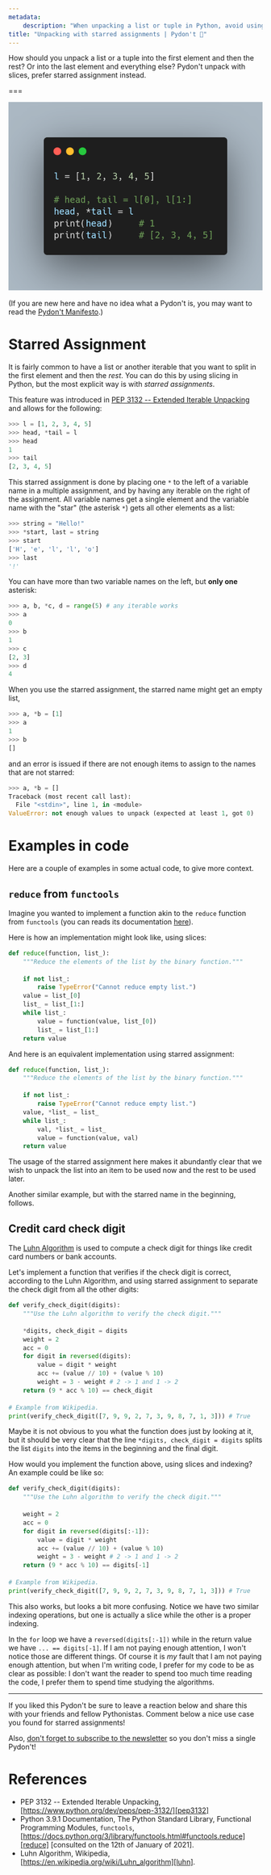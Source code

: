 ```yaml
---
metadata:
    description: "When unpacking a list or tuple in Python, avoid using slices."
title: "Unpacking with starred assignments | Pydon't 🐍"
---
```


How should you unpack a list or a tuple into the first element and then the rest?
Or into the last element and everything else?
Pydon't unpack with slices, prefer starred assignment instead.

===

![A Python code snippet unpacking a list with starred assignment.](thumbnail.png)

(If you are new here and have no idea what a Pydon't is, you may want to read the
[Pydon't Manifesto][manifesto].)

# Starred Assignment

It is fairly common to have a list or another iterable that you want to split
in the first element and then the *rest*.
You can do this by using slicing in Python, but the most explicit way is with
*starred assignments*.

This feature was introduced in [PEP 3132 -- Extended Iterable Unpacking][pep3132]
and allows for the following:

```py
>>> l = [1, 2, 3, 4, 5]
>>> head, *tail = l
>>> head
1
>>> tail
[2, 3, 4, 5]
```

This starred assignment is done by placing one `*` to the left of a variable name
in a multiple assignment, and by having any iterable on the right of the assignment.
All variable names get a single element and the variable name with the "star"
(the asterisk `*`) gets all other elements as a list:

```py
>>> string = "Hello!"
>>> *start, last = string
>>> start
['H', 'e', 'l', 'l', 'o']
>>> last
'!'
```

You can have more than two variable names on the left, but **only one** asterisk:

```py
>>> a, b, *c, d = range(5) # any iterable works
>>> a
0
>>> b
1
>>> c
[2, 3]
>>> d
4
```

When you use the starred assignment, the starred name might get an empty list,

```py
>>> a, *b = [1]
>>> a
1
>>> b
[]
```

and an error is issued if there are not enough items to assign to the names that
are not starred:

```py
>>> a, *b = []
Traceback (most recent call last):
  File "<stdin>", line 1, in <module>
ValueError: not enough values to unpack (expected at least 1, got 0)
```

# Examples in code

Here are a couple of examples in some actual code, to give more context.

## `reduce` from `functools`

Imagine you wanted to implement a function akin to the `reduce` function from
`functools` (you can reads its documentation [here][reduce]).

Here is how an implementation might look like, using slices:

```py
def reduce(function, list_):
    """Reduce the elements of the list by the binary function."""

    if not list_:
        raise TypeError("Cannot reduce empty list.")
    value = list_[0]
    list_ = list_[1:]
    while list_:
        value = function(value, list_[0])
        list_ = list_[1:]
    return value
```

And here is an equivalent implementation using starred assignment:

```py
def reduce(function, list_):
    """Reduce the elements of the list by the binary function."""

    if not list_:
        raise TypeError("Cannot reduce empty list.")
    value, *list_ = list_
    while list_:
        val, *list_ = list_
        value = function(value, val)
    return value
```

The usage of the starred assignment here makes it abundantly clear that we wish to
unpack the list into an item to be used now and the rest to be used later.

Another similar example, but with the starred name in the beginning, follows.

## Credit card check digit

The [Luhn Algorithm][luhn] is used to compute a check digit for things like credit
card numbers or bank accounts.

Let's implement a function that verifies if the check digit is correct, according
to the Luhn Algorithm, and using starred assignment to separate the check digit
from all the other digits:

```py
def verify_check_digit(digits):
    """Use the Luhn algorithm to verify the check digit."""

    *digits, check_digit = digits
    weight = 2
    acc = 0
    for digit in reversed(digits):
        value = digit * weight
        acc += (value // 10) + (value % 10)
        weight = 3 - weight # 2 -> 1 and 1 -> 2
    return (9 * acc % 10) == check_digit

# Example from Wikipedia.
print(verify_check_digit([7, 9, 9, 2, 7, 3, 9, 8, 7, 1, 3])) # True
```

Maybe it is not obvious to you what the function does just by looking at it,
but it should be very clear that the line `*digits, check_digit = digits` splits
the list `digits` into the items in the beginning and the final digit.

How would you implement the function above, using slices and indexing?
An example could be like so:

```py
def verify_check_digit(digits):
    """Use the Luhn algorithm to verify the check digit."""

    weight = 2
    acc = 0
    for digit in reversed(digits[:-1]):
        value = digit * weight
        acc += (value // 10) + (value % 10)
        weight = 3 - weight # 2 -> 1 and 1 -> 2
    return (9 * acc % 10) == digits[-1]

# Example from Wikipedia.
print(verify_check_digit([7, 9, 9, 2, 7, 3, 9, 8, 7, 1, 3])) # True
```

This also works, but looks a bit more confusing.
Notice we have two similar indexing operations, but one is actually a slice
while the other is a proper indexing.

In the `for` loop we have a `reversed(digits[:-1])` while in the
return value we have `... == digits[-1]`.
If I am not paying enough attention, I won't notice those are different things.
Of course it is *my* fault that I am not paying enough attention, but when I'm
writing code, I prefer for my code to be as clear as possible:
I don't want the reader to spend too much time reading the code, I prefer them
to spend time studying the algorithms.

---

If you liked this Pydon't be sure to leave a reaction below and share this with your friends and fellow Pythonistas.
Comment below a nice use case you found for starred assignments!

Also, [don't forget to subscribe to the newsletter][subscribe] so you don't miss
a single Pydon't!

# References

 - PEP 3132 -- Extended Iterable Unpacking, [https://www.python.org/dev/peps/pep-3132/][pep3132]
 - Python 3.9.1 Documentation, The Python Standard Library, Functional Programming Modules, `functools`, [https://docs.python.org/3/library/functools.html#functools.reduce][reduce] [consulted on the 12th of January of 2021].
 - Luhn Algorithm, Wikipedia, [https://en.wikipedia.org/wiki/Luhn_algorithm][luhn].

[subscribe]: https://mathspp.com/subscribe
[manifesto]: /blog/pydonts/pydont-manifesto
[pep3132]: https://www.python.org/dev/peps/pep-3132/
[reduce]: https://docs.python.org/3/library/functools.html#functools.reduce
[luhn]: https://en.wikipedia.org/wiki/Luhn_algorithm
